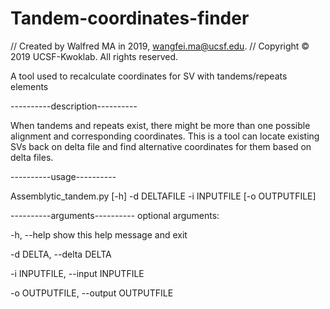 # Tandem-coordinates-finder

//  Created by Walfred MA in 2019, wangfei.ma@ucsf.edu.
//  Copyright © 2019 UCSF-Kwoklab. All rights reserved.

A tool used to recalculate coordinates for SV with tandems/repeats elements


----------description----------

When tandems and repeats exist, there might be more than one possible alignment and corresponding coordinates. This is a tool can locate existing SVs back on delta file and find alternative coordinates for them based on delta files. 

----------usage----------

Assemblytic_tandem.py [-h] -d DELTAFILE -i INPUTFILE [-o OUTPUTFILE]

----------arguments----------
optional arguments:

  -h, --help            show this help message and exit

  -d DELTA, --delta DELTA

  -i INPUTFILE, --input INPUTFILE

  -o OUTPUTFILE, --output OUTPUTFILE


